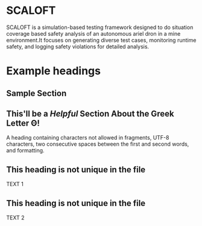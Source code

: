 # SCALOFT
SCALOFT is a simulation-based testing framework designed to  do situation coverage based safety analysis of an autonomous ariel dron in a mine environment.It focuses on generating diverse test cases, monitoring runtime safety, and logging safety violations for detailed analysis. 
# Example headings

## Sample Section

## This'll be a _Helpful_ Section About the Greek Letter Θ!
A heading containing characters not allowed in fragments, UTF-8 characters, two consecutive spaces between the first and second words, and formatting.

## This heading is not unique in the file

TEXT 1

## This heading is not unique in the file

TEXT 2


